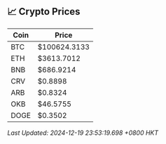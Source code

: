 ## 📈 Crypto Prices

| Coin | Price |
| ---- | ----- |
| BTC | $100624.3133 |
| ETH | $3613.7012 |
| BNB | $686.9214 |
| CRV | $0.8898 |
| ARB | $0.8324 |
| OKB | $46.5755 |
| DOGE | $0.3502 |

_Last Updated: 2024-12-19 23:53:19.698 +0800 HKT_